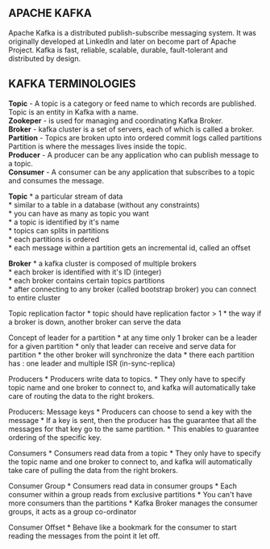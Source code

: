APACHE KAFKA
--------------

Apache Kafka is a distributed publish-subscribe messaging system. It was originally developed at LinkedIn and later on become part of Apache Project.
Kafka is fast, reliable, scalable, durable, fault-tolerant and distributed by design.

KAFKA TERMINOLOGIES
-------------------

**Topic** - A topic is a category or feed name to which records are published.
		Topic is an entity in Kafka with a name. <br/>
**Zookeper** - is used for managing and coordinating Kafka Broker. <br>
**Broker** - kafka cluster is a set of servers, each of which is called a broker. <br>
**Partition** - Topics are broken upto into ordered commit logs called partitions
			Partition is where the messages lives inside the topic. <br>
**Producer** - A producer can be any application who can publish message to a topic.<br>
**Consumer** - A consumer can be any application that subscribes to a topic and consumes the message. <br>

**Topic**
	 * a particular stream of data <br>
	 * similar to a table in a database (without any constraints) <br>
	 * you can have as many as topic you want <br>
	 * a topic is identified by it's name <br>
	 * topics can splits in partitions <br>
	 * each partitions is ordered <br>
	 * each message within a partition gets an incremental id, called an offset <br>

 **Broker**
	* a kafka cluster is composed of multiple brokers <br>
	* each broker is identified with it's ID (integer) <br>
	* each broker contains certain topics partitions <br>
	* after connecting to any broker (called bootstrap broker) you can connect to entire cluster <br>

 Topic replication factor
	* topic should have replication factor > 1 
	* the way if a broker is down, another broker can serve the data

 Concept of leader for a partition
	* at any time only 1 broker can be a leader for a given partition
	* only that leader can receive and serve data for partition
	* the other broker will synchronize the data
	* there each partition has : one leader and multiple ISR (in-sync-replica)

 Producers
	* Producers write data to topics.
	* They only have to specify topic name and one broker to connect to, and kafka will automatically take care of routing the 
     data to the right brokers.

 Producers: Message keys
	* Producers can choose to send a key with the message
	* If a key is sent, then the producer has the guarantee that all the messages for that key go to the same partition.
	* This enables to guarantee ordering of the specific key.

Consumers
   	* Consumers read data from a topic
   	* They only have to specify the topic name and one broker to connect to, and kafka will automatically take care of 
       pulling the data from the right brokers.

Consumer Group
 	* Consumers read data in consumer groups
 	* Each consumer within a group reads from exclusive partitions
 	* You can't have more consumers than the partitions
 	* Kafka Broker manages the consumer groups, it acts as a group co-ordinator

 Consumer Offset
 	* Behave like a bookmark for the consumer to start reading the messages from the point it let off.
